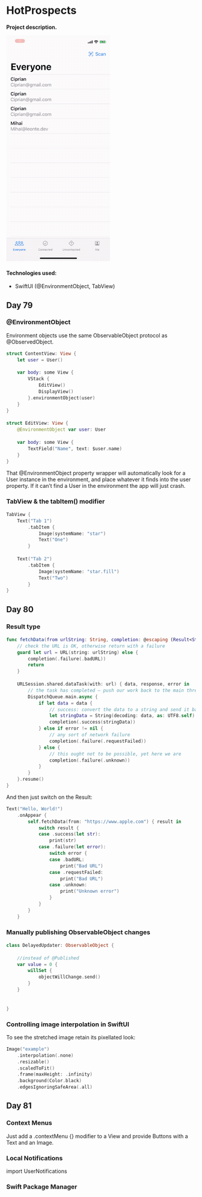 # HotProspects

**Project description.**

![](gif.gif)

#### Technologies used:
- SwiftUI (@EnvironmentObject, TabView)

## Day 79

### @EnvironmentObject

Environment objects use the same ObservableObject protocol as @ObservedObject.

```Swift
struct ContentView: View {
    let user = User()

    var body: some View {
        VStack {
            EditView()
            DisplayView()
        }.environmentObject(user)
    }
} 

struct EditView: View {
    @EnvironmentObject var user: User

    var body: some View {
        TextField("Name", text: $user.name)
    }
}
```

That @EnvironmentObject property wrapper will automatically look for a User instance in the environment, and place whatever it finds into the user property. If it can’t find a User in the environment the app will just crash.

### TabView & the tabItem() modifier 

```Swift
TabView {
    Text("Tab 1")
        .tabItem {
            Image(systemName: "star")
            Text("One")
        }

    Text("Tab 2")
        .tabItem {
            Image(systemName: "star.fill")
            Text("Two")
        }
} 
```

## Day 80

### Result type

```Swift
func fetchData(from urlString: String, completion: @escaping (Result<String, NetworkError>) -> Void) {
    // check the URL is OK, otherwise return with a failure
    guard let url = URL(string: urlString) else {
        completion(.failure(.badURL))
        return
    }

    URLSession.shared.dataTask(with: url) { data, response, error in
        // the task has completed – push our work back to the main thread
        DispatchQueue.main.async {
            if let data = data {
                // success: convert the data to a string and send it back
                let stringData = String(decoding: data, as: UTF8.self)
                completion(.success(stringData))
            } else if error != nil {
                // any sort of network failure
                completion(.failure(.requestFailed))
            } else {
                // this ought not to be possible, yet here we are
                completion(.failure(.unknown))
            }
        }
    }.resume()
} 
```

And then just switch on the Result:

```Swift
Text("Hello, World!")
    .onAppear {
        self.fetchData(from: "https://www.apple.com") { result in
            switch result {
            case .success(let str):
                print(str)
            case .failure(let error):
                switch error {
                case .badURL:
                    print("Bad URL")
                case .requestFailed:
                    print("Bad URL")
                case .unknown:
                    print("Unknown error")
                }
            }
        }
    } 
```

### Manually publishing ObservableObject changes

```Swift
class DelayedUpdater: ObservableObject {

    //instead of @Published
    var value = 0 {
        willSet {
            objectWillChange.send()
        }
    } 


}
```

### Controlling image interpolation in SwiftUI

To see the stretched image retain its pixellated look:

```Swift
Image("example")
    .interpolation(.none)    
    .resizable()
    .scaledToFit()
    .frame(maxHeight: .infinity)
    .background(Color.black)
    .edgesIgnoringSafeArea(.all) 
```

## Day 81

### Context Menus

Just add a .contextMenu {} modifier to a View and provide Buttons with a Text and an Image.

### Local Notifications

import UserNotifications

### Swift Package Manager



